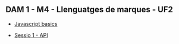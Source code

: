 ## DAM 1 - M4 - Llenguatges de marques - UF2
- [Javascript basics](javscript%20basics.md)

- [Sessio 1 - API](introduccio_api.md)

